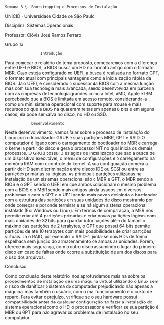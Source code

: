 	Semana 3 \- Bootstrapping e Processos de Instalação

UNICID \- Universidade Cidade de São Paulo

Disciplina: Sistemas Operacionais

Professor: Clóvis José Ramos Ferraro

Grupo 13

					Introdução

Para começar o relatório do tema proposto, começaremos com a diferença entre UEFI e BIOS, a BIOS busca um HD no formato antigo com o formato MBR. Caso esteja configurado no UEFI, a busca é realizada no formato GPT, o formato atual com principais vantagens como a inicialização rápida da BIOS. Já o UEFI, é considerado o sucessor da BIOS com a mesma função mas com sua tecnologia mais avançada, sendo desenvolvida em parceria com as empresas de tecnologia grandes como a Intel, AMD, Apple e IBM percebendo que a BIOS é limitada em acesso remoto, considerando-a como um mini sistema operacional com suporte para mouse e mais recursos do que a BIOS na qual eram feitas em apenas 8 bits e em alguns casos, ela pode ser salva no disco, no HD ou SSD.

				Desenvolvimento

Neste desenvolvimento, vamos falar sobre o processo de instalação do Linux com o Inicializador GRUB e suas partições MBR, GPT e RAID. O computador é ligado com o carregamento do bootloader do MBR e carrega o kernel a partir do disco e gera o processo INIT no qual inicia os demais processos. O GRUB possui 3 estágios de inicialização que são a busca de um dispositivo executável, o menu de configurações e o carregamento na memória RAM com o controle do kernel. A sua configuração começa a partir do HD sem discriminação entre discos IDE ou SCSI ou entre as partições primárias ou lógicas. As principais partições utilizadas na instalação de um sistemas operacional são o MBR e GPT, o MBR sendo a BIOS e o GPT sendo o UEFI em que ambos solucionam o mesmo problema com a BIOS e o MBR sendo mais antigos ainda usados em diversos problemas e com o GPT e o UEFI sendo mais novos definindo o bootloader com a estrutura das partições em suas unidades de disco mostrando por onde começar e por onde terminar e se há algum sistema operacional instalado (Ex: Windows ou Linux). Em termos de comparação, a MBR nos permite criar até 4 partições primárias e criar novas partições lógicas com mais unidades de 32 bits para guardar informações além do tamanho máximo das partições de 2 terabytes, o GPT que possui 64 bits permite partições de até 10 terabytes com mais possibilidades de criar partições virtuais. Já o RAID, por exemplo, o RAID-1, junta-se dois HDs de forma espelhada sem junção do armazenamento de ambas as unidades. Porém, oferece mais segurança, com o outro disco assumindo o lugar do primeiro disco em caso de falhas onde ocorre a substituição de um dos discos para o uso dos arquivos.

Conclusão

Como conclusão deste relatório, nos aprofundamos mais na sobre os procedimentos de instalação de uma máquina virtual utilizando o Linux sem o risco de danificar o sistema do computador prejudicando não apenas a máquina, mas também o usuário, com o mal funcionamento e o custo de reparo. Para evitar o prejuízo, verifique se o seu hardware possui compatibilidade antes de qualquer configuração ao fazer a instalação do sistema operacional como o HD, o processador e verificar se sua partição é MBR ou GPT para não agravar os problemas de instalação no seu computador.

